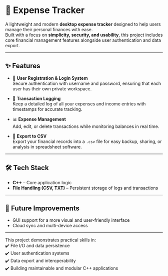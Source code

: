 # 💸 Expense Tracker

A lightweight and modern **desktop expense tracker** designed to help users manage their personal finances with ease.  
Built with a focus on **simplicity, security, and usability**, this project includes core financial management features alongside user authentication and data export.  

---

## ✨ Features  
- 🔑 **User Registration & Login System**  
  Secure authentication with username and password, ensuring that each user has their own private workspace.  

- 📝 **Transaction Logging**  
  Keep a detailed log of all your expenses and income entries with timestamps for accurate tracking.  

- 📊 **Expense Management**  
  Add, edit, or delete transactions while monitoring balances in real time.  

- 📂 **Export to CSV**  
  Export your financial records into a `.csv` file for easy backup, sharing, or analysis in spreadsheet software.  

---

## 🛠️ Tech Stack  
- **C++** – Core application logic  
- **File Handling (CSV, TXT)** – Persistent storage of logs and transactions   

---

## 🚀 Future Improvements  
- GUI support for a more visual and user-friendly interface  
- Cloud sync and multi-device access  

---

This project demonstrates practical skills in:  
✔️ File I/O and data persistence  
✔️ User authentication systems  
✔️ Data export and interoperability  
✔️ Building maintainable and modular C++ applications  
